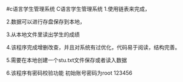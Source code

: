 #c语言学生管理系统
C语言学生管理系统
1.使用链表来完成，

2.数据可以进行存盘保存到本地，

3.从本地文件里读出学生的成绩

4.该程序完成增删改查，并且对系统有过优化，代码易于阅读，结构完善。

5.需要在本地创建一个stu.txt文件保存或者读入数据

6.该程序有密码校验功能 初始账号密码为root 123456

